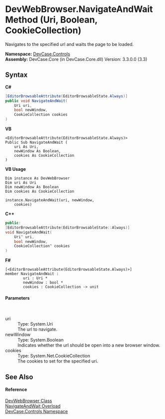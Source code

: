 # DevWebBrowser.NavigateAndWait Method (Uri, Boolean, CookieCollection)
 

Navigates to the specified url and waits the page to be loaded.

**Namespace:**&nbsp;<a href="N_DevCase_Controls">DevCase.Controls</a><br />**Assembly:**&nbsp;DevCase.Core (in DevCase.Core.dll) Version: 3.3.0.0 (3.3)

## Syntax

**C#**<br />
``` C#
[EditorBrowsableAttribute(EditorBrowsableState.Always)]
public void NavigateAndWait(
	Uri uri,
	bool newWindow,
	CookieCollection cookies
)
```

**VB**<br />
``` VB
<EditorBrowsableAttribute(EditorBrowsableState.Always)>
Public Sub NavigateAndWait ( 
	uri As Uri,
	newWindow As Boolean,
	cookies As CookieCollection
)
```

**VB Usage**<br />
``` VB Usage
Dim instance As DevWebBrowser
Dim uri As Uri
Dim newWindow As Boolean
Dim cookies As CookieCollection

instance.NavigateAndWait(uri, newWindow, 
	cookies)
```

**C++**<br />
``` C++
public:
[EditorBrowsableAttribute(EditorBrowsableState::Always)]
void NavigateAndWait(
	Uri^ uri, 
	bool newWindow, 
	CookieCollection^ cookies
)
```

**F#**<br />
``` F#
[<EditorBrowsableAttribute(EditorBrowsableState.Always)>]
member NavigateAndWait : 
        uri : Uri * 
        newWindow : bool * 
        cookies : CookieCollection -> unit 

```


#### Parameters
&nbsp;<dl><dt>uri</dt><dd>Type: System.Uri<br />The url to navigate.</dd><dt>newWindow</dt><dd>Type: System.Boolean<br />Indicates whether the url should be open into a new browser window.</dd><dt>cookies</dt><dd>Type: System.Net.CookieCollection<br />The cookies to set for the specified uri.</dd></dl>

## See Also


#### Reference
<a href="T_DevCase_Controls_DevWebBrowser">DevWebBrowser Class</a><br /><a href="Overload_DevCase_Controls_DevWebBrowser_NavigateAndWait">NavigateAndWait Overload</a><br /><a href="N_DevCase_Controls">DevCase.Controls Namespace</a><br />